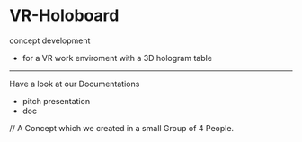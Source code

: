 # VR-Holoboard
 
 concept development 
 - for a VR work enviroment with a 3D hologram table
 
 ______________________________________________
 
 Have a look at our Documentations
 - pitch presentation
 - doc
 
 // A Concept which we created in a small Group of 4 People.
